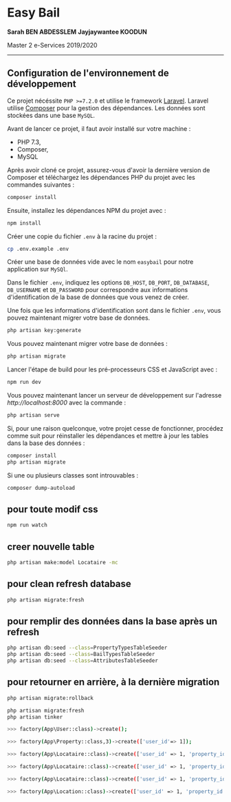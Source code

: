 # Easy Bail

**Sarah BEN ABDESSLEM**
**Jayjaywantee KOODUN**

Master 2 e-Services 2019/2020

---

## Configuration de l'environnement de développement

Ce projet nécéssite `PHP >=7.2.0` et utilise le framework [Laravel](<(https://laravel.com/docs)>). Laravel utilise [Composer](https://getcomposer.org/) pour la gestion des dépendances. Les données sont stockées dans une base `MySQL`.

Avant de lancer ce projet, il faut avoir installé sur votre machine :

-   PHP 7.3,
-   Composer,
-   MySQL

Après avoir cloné ce projet, assurez-vous d'avoir la dernière version de Composer et téléchargez les dépendances PHP du projet avec les commandes suivantes :

```bash
composer install
```

Ensuite, installez les dépendances NPM du projet avec :

```bash
npm install
```

Créer une copie du fichier `.env` à la racine du projet :

```bash
cp .env.example .env
```

Créer une base de données vide avec le nom `easybail` pour notre application sur `MySQl`.

Dans le fichier `.env`, indiquez les options `DB_HOST`, `DB_PORT`, `DB_DATABASE`, `DB_USERNAME` et `DB_PASSWORD` pour correspondre aux informations d'identification de la base de données que vous venez de créer.

Une fois que les informations d'identification sont dans le fichier `.env`, vous pouvez maintenant migrer votre base de données.

```bash
php artisan key:generate
```

Vous pouvez maintenant migrer votre base de données :

```bash
php artisan migrate
```

Lancer l'étape de build pour les pré-processeurs CSS et JavaScript avec :

```bash
npm run dev
```

Vous pouvez maintenant lancer un serveur de développement sur l'adresse _http://localhost:8000_ avec la commande :

```bash
php artisan serve
```

Si, pour une raison quelconque, votre projet cesse de fonctionner, procédez comme suit pour réinstaller les dépendances et mettre à jour les tables dans la base des données :

```bash
composer install
php artisan migrate
```

Si une ou plusieurs classes sont introuvables :

```bash
composer dump-autoload
```

## pour toute modif css

```bash
npm run watch
```

## creer nouvelle table

```bash
php artisan make:model Locataire -mc
```

## pour clean refresh database

```bash
php artisan migrate:fresh
```

## pour remplir des données dans la base après un refresh

```bash
php artisan db:seed --class=PropertyTypesTableSeeder
php artisan db:seed --class=BailTypesTableSeeder
php artisan db:seed --class=AttributesTableSeeder

```

## pour retourner en arrière, à la dernière migration

```bash
php artisan migrate:rollback
```

```bash
php artisan migrate:fresh
php artisan tinker

>>> factory(App\User::class)->create();

>>> factory(App\Property::class,3)->create(['user_id'=> 1]);

>>> factory(App\Locataire::class)->create(['user_id' => 1, 'property_id' => 1] );

>>> factory(App\Locataire::class)->create(['user_id' => 1, 'property_id' => 2] );

>>> factory(App\Locataire::class)->create(['user_id' => 1, 'property_id' => 3] );

>>> factory(App\Location::class)->create(['user_id' => 1, 'property_id' => 1, 'locataire_id' => 1] );
```
